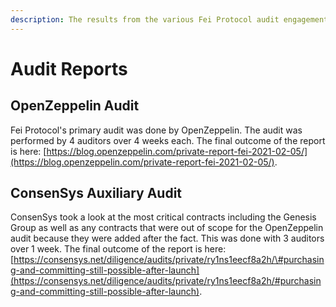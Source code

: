 ```yaml
---
description: The results from the various Fei Protocol audit engagements
---
```


# Audit Reports

## OpenZeppelin Audit

Fei Protocol's primary audit was done by OpenZeppelin. The audit was performed by 4 auditors over 4 weeks each. The final outcome of the report is here: [https://blog.openzeppelin.com/private-report-fei-2021-02-05/](https://blog.openzeppelin.com/private-report-fei-2021-02-05/). 

## ConsenSys Auxiliary Audit

ConsenSys took a look at the most critical contracts including the Genesis Group as well as any contracts that were out of scope for the OpenZeppelin audit because they were added after the fact. This was done with 3 auditors over 1 week. The final outcome of the report is here: [https://consensys.net/diligence/audits/private/ry1ns1eecf8a2h/\#purchasing-and-committing-still-possible-after-launch](https://consensys.net/diligence/audits/private/ry1ns1eecf8a2h/#purchasing-and-committing-still-possible-after-launch).



